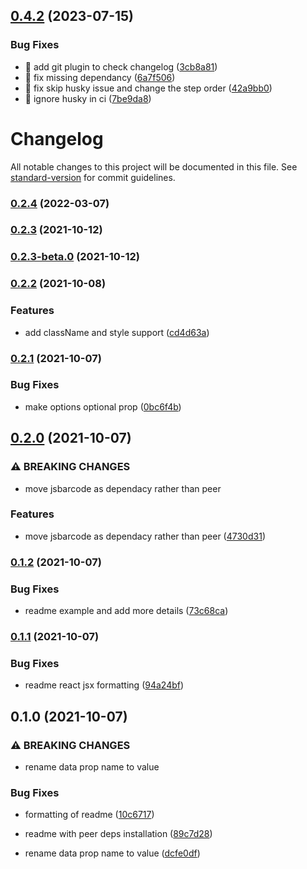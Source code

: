 ## [0.4.2](https://github.com/iamchathu/react-jsbarcode/compare/v0.4.1...v0.4.2) (2023-07-15)


### Bug Fixes

* :bug: add git plugin to check changelog ([3cb8a81](https://github.com/iamchathu/react-jsbarcode/commit/3cb8a81a5fef472b4741c8338f09da8fecbf4a3f))
* :bug: fix missing dependancy ([6a7f506](https://github.com/iamchathu/react-jsbarcode/commit/6a7f50691f6d94fdb9d2ba99109175b127f20301))
* :bug: fix skip husky issue and change the step order ([42a9bb0](https://github.com/iamchathu/react-jsbarcode/commit/42a9bb00043fc09d833b5b690499805337d51f9b))
* :bug: ignore husky in ci ([7be9da8](https://github.com/iamchathu/react-jsbarcode/commit/7be9da82c95502cd973e70cebae42f7cff0358ad))

# Changelog

All notable changes to this project will be documented in this file. See [standard-version](https://github.com/conventional-changelog/standard-version) for commit guidelines.

### [0.2.4](https://github.com/iamchathu/react-jsbarcode/compare/v0.2.3...v0.2.4) (2022-03-07)

### [0.2.3](https://github.com/iamchathu/react-jsbarcode/compare/v0.2.3-beta.0...v0.2.3) (2021-10-12)

### [0.2.3-beta.0](https://github.com/iamchathu/react-jsbarcode/compare/v0.2.2...v0.2.3-beta.0) (2021-10-12)

### [0.2.2](https://github.com/iamchathu/react-jsbarcode/compare/v0.2.1...v0.2.2) (2021-10-08)

### Features

- add className and style support ([cd4d63a](https://github.com/iamchathu/react-jsbarcode/commit/cd4d63ac6a42ba2401f95898c548c318aed7dca3))

### [0.2.1](https://github.com/iamchathu/react-jsbarcode/compare/v0.2.0...v0.2.1) (2021-10-07)

### Bug Fixes

- make options optional prop ([0bc6f4b](https://github.com/iamchathu/react-jsbarcode/commit/0bc6f4b3cb41efbc97f71495f2f9f8f40775353e))

## [0.2.0](https://github.com/iamchathu/react-jsbarcode/compare/v0.1.2...v0.2.0) (2021-10-07)

### ⚠ BREAKING CHANGES

- move jsbarcode as dependacy rather than peer

### Features

- move jsbarcode as dependacy rather than peer ([4730d31](https://github.com/iamchathu/react-jsbarcode/commit/4730d3167ae6c2fff2451b7083862069bbd674a6))

### [0.1.2](https://github.com/iamchathu/react-jsbarcode/compare/v0.1.1...v0.1.2) (2021-10-07)

### Bug Fixes

- readme example and add more details ([73c68ca](https://github.com/iamchathu/react-jsbarcode/commit/73c68ca46dac183b53b02a581550feddc3995d9e))

### [0.1.1](https://github.com/iamchathu/react-jsbarcode/compare/v0.1.0...v0.1.1) (2021-10-07)

### Bug Fixes

- readme react jsx formatting ([94a24bf](https://github.com/iamchathu/react-jsbarcode/commit/94a24bf833cd79e254806c7e46bae51ad94e8c0a))

## 0.1.0 (2021-10-07)

### ⚠ BREAKING CHANGES

- rename data prop name to value

### Bug Fixes

- formatting of readme ([10c6717](https://github.com/iamchathu/react-jsbarcode/commit/10c6717f3c88924dc723bcec181e9424928294ca))
- readme with peer deps installation ([89c7d28](https://github.com/iamchathu/react-jsbarcode/commit/89c7d28ad9a83eb818540d5db1c13884ae55fd1c))

- rename data prop name to value ([dcfe0df](https://github.com/iamchathu/react-jsbarcode/commit/dcfe0dff3e2ade242b5ce8ef2338cd8422ace03f))
